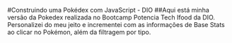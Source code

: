 #Construindo uma Pokédex com JavaScript - DIO
##Aqui está minha versão da Pokedex realizada no Bootcamp Potencia Tech Ifood da DIO. Personalizei do meu jeito e incrementei com as informações de Base Stats ao clicar no Pokémon, além da filtragem por tipo.
